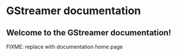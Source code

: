 # GStreamer documentation

## Welcome to the GStreamer documentation!

FIXME: replace with documentation home page

